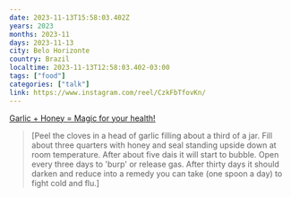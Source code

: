```yaml
---
date: 2023-11-13T15:58:03.402Z
years: 2023
months: 2023-11
days: 2023-11-13
city: Belo Horizonte
country: Brazil
localtime: 2023-11-13T12:58:03.402-03:00
tags: ["food"]
categories: ["talk"]
link: https://www.instagram.com/reel/CzkFbTfovKn/
---
```

[Garlic + Honey = Magic for your health!](https://www.instagram.com/reel/CzkFbTfovKn/)

> [Peel the cloves in a head of garlic filling about a third of a jar. Fill about three quarters with honey and seal standing upside down at room temperature. After about five dais it will start to bubble. Open every three days to 'burp' or release gas. After thirty days it should darken and reduce into a remedy you can take (one spoon a day) to fight cold and flu.]
